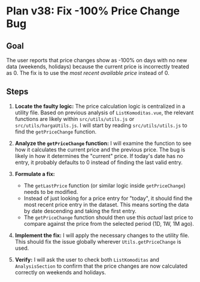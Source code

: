 # Plan v38: Fix -100% Price Change Bug

## Goal

The user reports that price changes show as -100% on days with no new data (weekends, holidays) because the current price is incorrectly treated as 0. The fix is to use the *most recent available price* instead of 0.

## Steps

1.  **Locate the faulty logic:** The price calculation logic is centralized in a utility file. Based on previous analysis of `ListKomoditas.vue`, the relevant functions are likely within `src/utils/utils.js` or `src/utils/hargaUtils.js`. I will start by reading `src/utils/utils.js` to find the `getPriceChange` function.

2.  **Analyze the `getPriceChange` function:** I will examine the function to see how it calculates the current price and the previous price. The bug is likely in how it determines the "current" price. If today's date has no entry, it probably defaults to 0 instead of finding the last valid entry.

3.  **Formulate a fix:**
    *   The `getLastPrice` function (or similar logic inside `getPriceChange`) needs to be modified.
    *   Instead of just looking for a price entry for "today", it should find the most recent price entry in the dataset. This means sorting the data by date descending and taking the first entry.
    *   The `getPriceChange` function should then use this *actual* last price to compare against the price from the selected period (1D, 1W, 1M ago).

4.  **Implement the fix:** I will apply the necessary changes to the utility file. This should fix the issue globally wherever `Utils.getPriceChange` is used.

5.  **Verify:** I will ask the user to check both `ListKomoditas` and `AnalysisSection` to confirm that the price changes are now calculated correctly on weekends and holidays.
